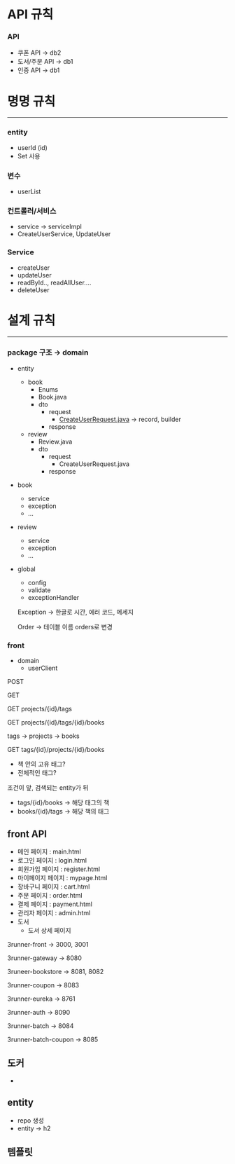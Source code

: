 # API 규칙

### API

- 쿠폰 API → db2
- 도서/주문 API → db1
- 인증 API → db1

# 명명 규칙

---

### entity

- userId (id)
- Set 사용

### 변수

- userList

### 컨트롤러/서비스

- service → serviceImpl
- CreateUserService, UpdateUser

### Service

- createUser
- updateUser
- readById.., readAllUser….
- deleteUser

# 설계 규칙

---

### package 구조 → domain

- entity
    - book
        - Enums
        - Book.java
        - dto
            - request
                - [CreateUserRequest.java](http://CreateUserRequest.java) → record, builder
            - response
    - review
        - Review.java
        - dto
            - request
                - CreateUserRequest.java
            - response
- book
    - service
    - exception
    - …
- review
    - service
    - exception
    - …
- global
    - config
    - validate
    - exceptionHandler
    
    Exception → 한글로 시간, 에러 코드, 메세지
    
    Order → 테이블 이름 orders로 변경
    

### front

- domain
    - userClient

<User>

POST 

GET

GET projects/{id}/tags

GET projects/{id}/tags/{id}/books 

tags → projects → books

GET tags/{id}/projects/{id}/books 

- 책 안의 고유 태그?
- 전체적인 태그?

조건이 앞, 검색되는 entity가 뒤

- tags/{id}/books → 해당 태그의 책
- books/{id}/tags → 해당 책의 태그

## front API

- 메인 페이지 : main.html
- 로그인 페이지 : login.html
- 회원가입 페이지 : register.html
- 마이페이지 페이지 : mypage.html
- 장바구니 페이지 : cart.html
- 주문 페이지 : order.html
- 결제 페이지 : payment.html
- 관리자 페이지 : admin.html
- 도서
    - 도서 상세 페이지

3runner-front → 3000, 3001

3runner-gateway → 8080

3runeer-bookstore → 8081, 8082

3runner-coupon → 8083

3runner-eureka → 8761

3runner-auth → 8090

3runner-batch -> 8084

3runner-batch-coupon ->  8085

## 도커

- 

## entity

- repo 생성
- entity → h2

## 템플릿
